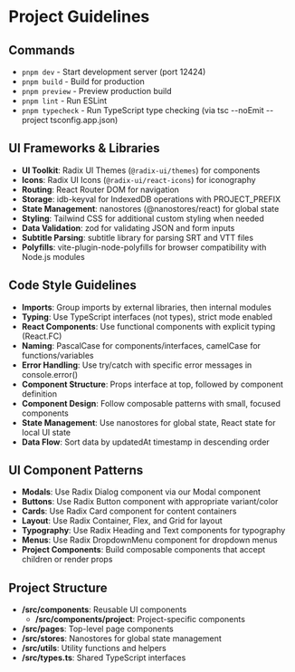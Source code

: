 # Project Guidelines

## Commands

- `pnpm dev` - Start development server (port 12424)
- `pnpm build` - Build for production
- `pnpm preview` - Preview production build
- `pnpm lint` - Run ESLint
- `pnpm typecheck` - Run TypeScript type checking (via tsc --noEmit --project tsconfig.app.json)

## UI Frameworks & Libraries

- **UI Toolkit**: Radix UI Themes (`@radix-ui/themes`) for components
- **Icons**: Radix UI Icons (`@radix-ui/react-icons`) for iconography
- **Routing**: React Router DOM for navigation
- **Storage**: idb-keyval for IndexedDB operations with PROJECT_PREFIX
- **State Management**: nanostores (@nanostores/react) for global state
- **Styling**: Tailwind CSS for additional custom styling when needed
- **Data Validation**: zod for validating JSON and form inputs
- **Subtitle Parsing**: subtitle library for parsing SRT and VTT files
- **Polyfills**: vite-plugin-node-polyfills for browser compatibility with Node.js modules

## Code Style Guidelines

- **Imports**: Group imports by external libraries, then internal modules
- **Typing**: Use TypeScript interfaces (not types), strict mode enabled 
- **React Components**: Use functional components with explicit typing (React.FC<Props>)
- **Naming**: PascalCase for components/interfaces, camelCase for functions/variables
- **Error Handling**: Use try/catch with specific error messages in console.error()
- **Component Structure**: Props interface at top, followed by component definition
- **Component Design**: Follow composable patterns with small, focused components
- **State Management**: Use nanostores for global state, React state for local UI state
- **Data Flow**: Sort data by updatedAt timestamp in descending order

## UI Component Patterns

- **Modals**: Use Radix Dialog component via our Modal component
- **Buttons**: Use Radix Button component with appropriate variant/color
- **Cards**: Use Radix Card component for content containers
- **Layout**: Use Radix Container, Flex, and Grid for layout
- **Typography**: Use Radix Heading and Text components for typography
- **Menus**: Use Radix DropdownMenu component for dropdown menus
- **Project Components**: Build composable components that accept children or render props

## Project Structure

- **/src/components**: Reusable UI components
  - **/src/components/project**: Project-specific components
- **/src/pages**: Top-level page components
- **/src/stores**: Nanostores for global state management
- **/src/utils**: Utility functions and helpers
- **/src/types.ts**: Shared TypeScript interfaces

